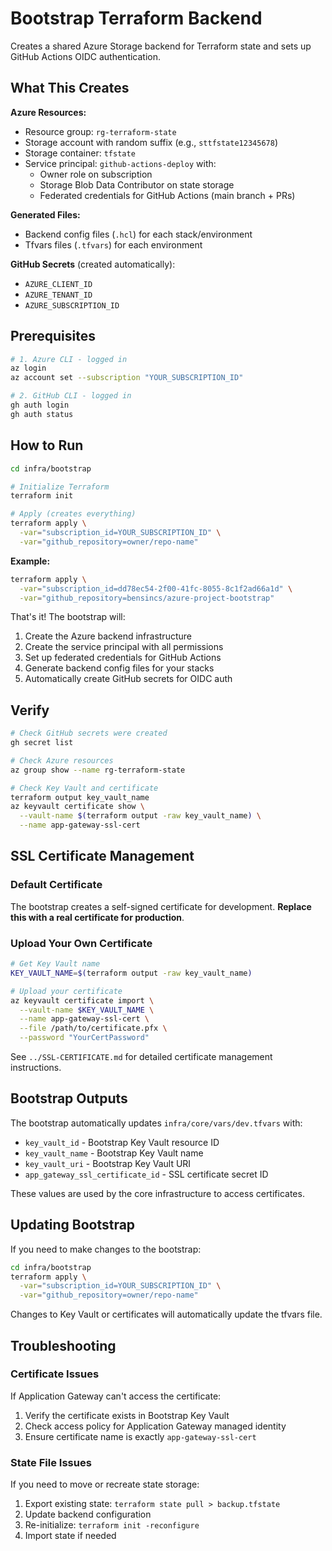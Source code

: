 # Bootstrap Terraform Backend

Creates a shared Azure Storage backend for Terraform state and sets up GitHub Actions OIDC authentication.

## What This Creates

**Azure Resources:**
- Resource group: `rg-terraform-state`
- Storage account with random suffix (e.g., `sttfstate12345678`)
- Storage container: `tfstate`
- Service principal: `github-actions-deploy` with:
  - Owner role on subscription
  - Storage Blob Data Contributor on state storage
  - Federated credentials for GitHub Actions (main branch + PRs)

**Generated Files:**
- Backend config files (`.hcl`) for each stack/environment
- Tfvars files (`.tfvars`) for each environment

**GitHub Secrets** (created automatically):
- `AZURE_CLIENT_ID`
- `AZURE_TENANT_ID`
- `AZURE_SUBSCRIPTION_ID`

## Prerequisites

```bash
# 1. Azure CLI - logged in
az login
az account set --subscription "YOUR_SUBSCRIPTION_ID"

# 2. GitHub CLI - logged in
gh auth login
gh auth status
```

## How to Run

```bash
cd infra/bootstrap

# Initialize Terraform
terraform init

# Apply (creates everything)
terraform apply \
  -var="subscription_id=YOUR_SUBSCRIPTION_ID" \
  -var="github_repository=owner/repo-name"
```

**Example:**
```bash
terraform apply \
  -var="subscription_id=dd78ec54-2f00-41fc-8055-8c1f2ad66a1d" \
  -var="github_repository=bensincs/azure-project-bootstrap"
```

That's it! The bootstrap will:
1. Create the Azure backend infrastructure
2. Create the service principal with all permissions
3. Set up federated credentials for GitHub Actions
4. Generate backend config files for your stacks
5. Automatically create GitHub secrets for OIDC auth

## Verify

```bash
# Check GitHub secrets were created
gh secret list

# Check Azure resources
az group show --name rg-terraform-state

# Check Key Vault and certificate
terraform output key_vault_name
az keyvault certificate show \
  --vault-name $(terraform output -raw key_vault_name) \
  --name app-gateway-ssl-cert
```

## SSL Certificate Management

### Default Certificate
The bootstrap creates a self-signed certificate for development. **Replace this with a real certificate for production**.

### Upload Your Own Certificate

```bash
# Get Key Vault name
KEY_VAULT_NAME=$(terraform output -raw key_vault_name)

# Upload your certificate
az keyvault certificate import \
  --vault-name $KEY_VAULT_NAME \
  --name app-gateway-ssl-cert \
  --file /path/to/certificate.pfx \
  --password "YourCertPassword"
```

See `../SSL-CERTIFICATE.md` for detailed certificate management instructions.

## Bootstrap Outputs

The bootstrap automatically updates `infra/core/vars/dev.tfvars` with:
- `key_vault_id` - Bootstrap Key Vault resource ID
- `key_vault_name` - Bootstrap Key Vault name
- `key_vault_uri` - Bootstrap Key Vault URI
- `app_gateway_ssl_certificate_id` - SSL certificate secret ID

These values are used by the core infrastructure to access certificates.

## Updating Bootstrap

If you need to make changes to the bootstrap:

```bash
cd infra/bootstrap
terraform apply \
  -var="subscription_id=YOUR_SUBSCRIPTION_ID" \
  -var="github_repository=owner/repo-name"
```

Changes to Key Vault or certificates will automatically update the tfvars file.

## Troubleshooting

### Certificate Issues
If Application Gateway can't access the certificate:
1. Verify the certificate exists in Bootstrap Key Vault
2. Check access policy for Application Gateway managed identity
3. Ensure certificate name is exactly `app-gateway-ssl-cert`

### State File Issues
If you need to move or recreate state storage:
1. Export existing state: `terraform state pull > backup.tfstate`
2. Update backend configuration
3. Re-initialize: `terraform init -reconfigure`
4. Import state if needed
